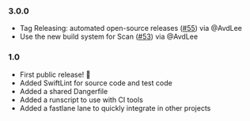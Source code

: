 ### 3.0.0

- Tag Releasing: automated open-source releases ([#55](https://github.com/WeTransfer/WeTransfer-iOS-CI/pull/55)) via @AvdLee
- Use the new build system for Scan ([#53](https://github.com/WeTransfer/WeTransfer-iOS-CI/pull/53)) via @AvdLee

### 1.0
- First public release! 🎉
- Added SwiftLint for source code and test code
- Added a shared Dangerfile
- Added a runscript to use with CI tools
- Added a fastlane lane to quickly integrate in other projects
